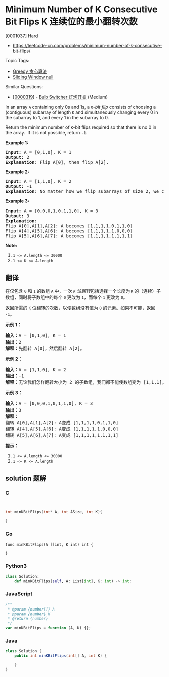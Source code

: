# Minimum Number of K Consecutive Bit Flips K 连续位的最小翻转次数

[0001037] Hard

- https://leetcode-cn.com/problems/minimum-number-of-k-consecutive-bit-flips/

Topic Tags:

- [Greedy 贪心算法](https://leetcode-cn.com/tag/greedy/)
- [Sliding Window null](https://leetcode-cn.com/tag/sliding-window/)

Similar Questions:

- [[0000319](https://leetcode-cn.com/problems/bulb-switcher/)] - [Bulb Switcher 灯泡开关](./0000319.bulb-switcher.md) (Medium)

In an array `A` containing only 0s and 1s, a _`K`\-bit flip_ consists of choosing a (contiguous) subarray of length `K` and simultaneously changing every 0 in the subarray to 1, and every 1 in the subarray to 0.

Return the minimum number of `K`\-bit flips required so that there is no 0 in the array.  If it is not possible, return `-1`.

**Example 1:**

<pre><strong>Input: </strong>A = <span id="example-input-1-1">[0,1,0]</span>, K = <span id="example-input-1-2">1</span>
<strong>Output: </strong><span id="example-output-1">2</span>
<strong>Explanation: </strong>Flip A[0], then flip A[2].
</pre>

**Example 2:**

<pre><strong>Input: </strong>A = <span id="example-input-2-1">[1,1,0]</span>, K = <span id="example-input-2-2">2</span>
<strong>Output: </strong><span id="example-output-2">-1</span>
<strong>Explanation:</strong>&nbsp;No matter how we flip subarrays of size 2, we can't make the array become [1,1,1].
</pre>

**Example 3:**

<pre><strong>Input: </strong>A = <span id="example-input-3-1">[0,0,0,1,0,1,1,0]</span>, K = <span id="example-input-3-2">3</span>
<strong>Output: </strong><span id="example-output-3">3</span>
<strong>Explanation:</strong>
Flip A[0],A[1],A[2]:&nbsp;A becomes [1,1,1,1,0,1,1,0]
Flip A[4],A[5],A[6]:&nbsp;A becomes [1,1,1,1,1,0,0,0]
Flip A[5],A[6],A[7]:&nbsp;A becomes [1,1,1,1,1,1,1,1]
</pre>

**Note:**

1.  `1 <= A.length <= 30000`
2.  `1 <= K <= A.length`

## 翻译

在仅包含 `0` 和 `1` 的数组 `A` 中，一次 *`K` 位翻转*包括选择一个长度为 `K` 的（连续）子数组，同时将子数组中的每个 `0` 更改为 `1`，而每个 `1` 更改为 `0`。

返回所需的 `K` 位翻转的次数，以便数组没有值为 `0` 的元素。如果不可能，返回 `-1`。

**示例 1：**

<pre><strong>输入：</strong>A = [0,1,0], K = 1
<strong>输出：</strong>2
<strong>解释：</strong>先翻转 A[0]，然后翻转 A[2]。
</pre>

**示例 2：**

<pre><strong>输入：</strong>A = [1,1,0], K = 2
<strong>输出：</strong>-1
<strong>解释：</strong>无论我们怎样翻转大小为 2 的子数组，我们都不能使数组变为 [1,1,1]。
</pre>

**示例 3：**

<pre><strong>输入：</strong>A = [0,0,0,1,0,1,1,0], K = 3
<strong>输出：</strong>3
<strong>解释：</strong>
翻转 A[0],A[1],A[2]:&nbsp;A变成 [1,1,1,1,0,1,1,0]
翻转 A[4],A[5],A[6]:&nbsp;A变成 [1,1,1,1,1,0,0,0]
翻转 A[5],A[6],A[7]:&nbsp;A变成 [1,1,1,1,1,1,1,1]
</pre>

**提示：**

1.  `1 <= A.length <= 30000`
2.  `1 <= K <= A.length`

## solution 题解

### C

```c


int minKBitFlips(int* A, int ASize, int K){

}


```

### Go

```golang
func minKBitFlips(A []int, K int) int {

}
```

### Python3

```python
class Solution:
    def minKBitFlips(self, A: List[int], K: int) -> int:

```

### JavaScript

```javascript
/**
 * @param {number[]} A
 * @param {number} K
 * @return {number}
 */
var minKBitFlips = function (A, K) {};
```

### Java

```java
class Solution {
    public int minKBitFlips(int[] A, int K) {

    }
}
```
